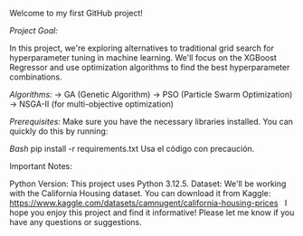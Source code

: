 Welcome to my first GitHub project!

*Project Goal:*

In this project, we're exploring alternatives to traditional grid search for hyperparameter tuning in machine learning. We'll focus on the XGBoost Regressor and use optimization algorithms to find the best hyperparameter combinations.

*Algorithms:*
    -> GA (Genetic Algorithm)
    -> PSO (Particle Swarm Optimization)
    -> NSGA-II (for multi-objective optimization)

*Prerequisites:*
Make sure you have the necessary libraries installed. You can quickly do this by running:

*Bash*
pip install -r requirements.txt
Usa el código con precaución.

Important Notes:

Python Version: This project uses Python 3.12.5.
Dataset: We'll be working with the California Housing dataset. You can download it from Kaggle: https://www.kaggle.com/datasets/camnugent/california-housing-prices   
I hope you enjoy this project and find it informative! Please let me know if you have any questions or suggestions.
